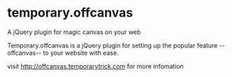 temporary.offcanvas
===================

A jQuery plugin for magic canvas on your web

Temporary.offcanvas is a jQuery plugin for setting up the popular feature --offcanvas-- to your website with ease.

visit http://offcanvas.temporarytrick.com for more infomation